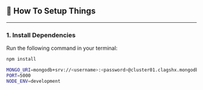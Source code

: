 ## 🔧 How To Setup Things

---

### 1. Install Dependencies

Run the following command in your terminal:

```bash
npm install
```

```bash
MONGO_URI=mongodb+srv://<username>:<password>@cluster01.clagshx.mongodb.net/?retryWrites=true&w=majority&appName=Cluster01
PORT=5000
NODE_ENV=development
```
